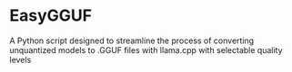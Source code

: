 # EasyGGUF
A Python script designed to streamline the process of converting unquantized models to .GGUF files with llama.cpp with selectable quality levels

